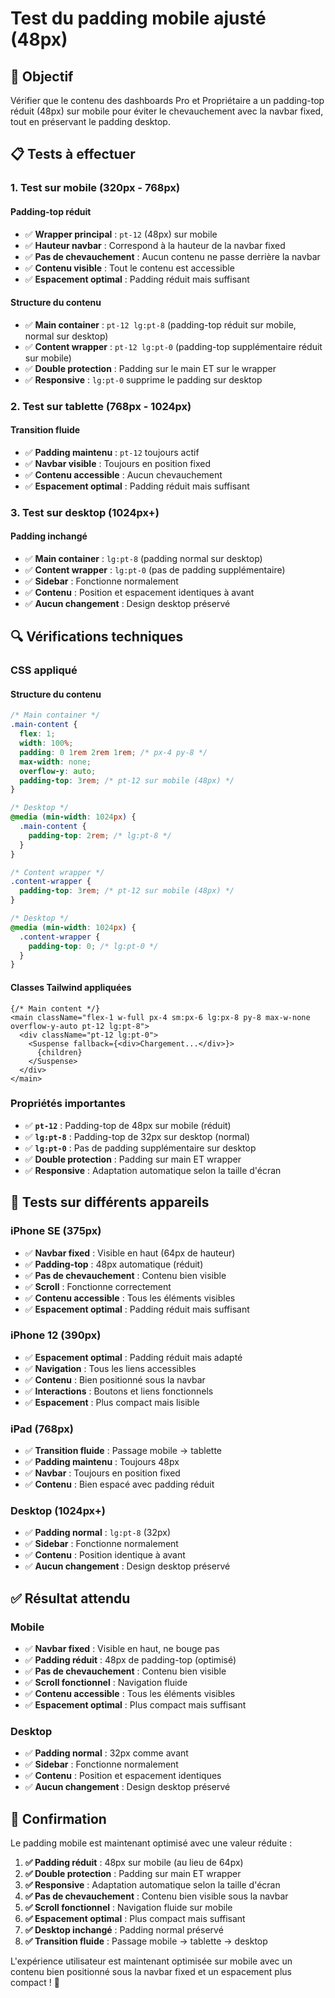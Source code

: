 # Test du padding mobile ajusté (48px)

## 🎯 Objectif
Vérifier que le contenu des dashboards Pro et Propriétaire a un padding-top réduit (48px) sur mobile pour éviter le chevauchement avec la navbar fixed, tout en préservant le padding desktop.

## 📋 Tests à effectuer

### 1. Test sur mobile (320px - 768px)

#### Padding-top réduit
- ✅ **Wrapper principal** : `pt-12` (48px) sur mobile
- ✅ **Hauteur navbar** : Correspond à la hauteur de la navbar fixed
- ✅ **Pas de chevauchement** : Aucun contenu ne passe derrière la navbar
- ✅ **Contenu visible** : Tout le contenu est accessible
- ✅ **Espacement optimal** : Padding réduit mais suffisant

#### Structure du contenu
- ✅ **Main container** : `pt-12 lg:pt-8` (padding-top réduit sur mobile, normal sur desktop)
- ✅ **Content wrapper** : `pt-12 lg:pt-0` (padding-top supplémentaire réduit sur mobile)
- ✅ **Double protection** : Padding sur le main ET sur le wrapper
- ✅ **Responsive** : `lg:pt-0` supprime le padding sur desktop

### 2. Test sur tablette (768px - 1024px)

#### Transition fluide
- ✅ **Padding maintenu** : `pt-12` toujours actif
- ✅ **Navbar visible** : Toujours en position fixed
- ✅ **Contenu accessible** : Aucun chevauchement
- ✅ **Espacement optimal** : Padding réduit mais suffisant

### 3. Test sur desktop (1024px+)

#### Padding inchangé
- ✅ **Main container** : `lg:pt-8` (padding normal sur desktop)
- ✅ **Content wrapper** : `lg:pt-0` (pas de padding supplémentaire)
- ✅ **Sidebar** : Fonctionne normalement
- ✅ **Contenu** : Position et espacement identiques à avant
- ✅ **Aucun changement** : Design desktop préservé

## 🔍 Vérifications techniques

### CSS appliqué

#### Structure du contenu
```css
/* Main container */
.main-content {
  flex: 1;
  width: 100%;
  padding: 0 1rem 2rem 1rem; /* px-4 py-8 */
  max-width: none;
  overflow-y: auto;
  padding-top: 3rem; /* pt-12 sur mobile (48px) */
}

/* Desktop */
@media (min-width: 1024px) {
  .main-content {
    padding-top: 2rem; /* lg:pt-8 */
  }
}

/* Content wrapper */
.content-wrapper {
  padding-top: 3rem; /* pt-12 sur mobile (48px) */
}

/* Desktop */
@media (min-width: 1024px) {
  .content-wrapper {
    padding-top: 0; /* lg:pt-0 */
  }
}
```

#### Classes Tailwind appliquées
```tsx
{/* Main content */}
<main className="flex-1 w-full px-4 sm:px-6 lg:px-8 py-8 max-w-none overflow-y-auto pt-12 lg:pt-8">
  <div className="pt-12 lg:pt-0">
    <Suspense fallback={<div>Chargement...</div>}>
      {children}
    </Suspense>
  </div>
</main>
```

### Propriétés importantes
- ✅ **`pt-12`** : Padding-top de 48px sur mobile (réduit)
- ✅ **`lg:pt-8`** : Padding-top de 32px sur desktop (normal)
- ✅ **`lg:pt-0`** : Pas de padding supplémentaire sur desktop
- ✅ **Double protection** : Padding sur main ET wrapper
- ✅ **Responsive** : Adaptation automatique selon la taille d'écran

## 📱 Tests sur différents appareils

### iPhone SE (375px)
- ✅ **Navbar fixed** : Visible en haut (64px de hauteur)
- ✅ **Padding-top** : 48px automatique (réduit)
- ✅ **Pas de chevauchement** : Contenu bien visible
- ✅ **Scroll** : Fonctionne correctement
- ✅ **Contenu accessible** : Tous les éléments visibles
- ✅ **Espacement optimal** : Padding réduit mais suffisant

### iPhone 12 (390px)
- ✅ **Espacement optimal** : Padding réduit mais adapté
- ✅ **Navigation** : Tous les liens accessibles
- ✅ **Contenu** : Bien positionné sous la navbar
- ✅ **Interactions** : Boutons et liens fonctionnels
- ✅ **Espacement** : Plus compact mais lisible

### iPad (768px)
- ✅ **Transition fluide** : Passage mobile → tablette
- ✅ **Padding maintenu** : Toujours 48px
- ✅ **Navbar** : Toujours en position fixed
- ✅ **Contenu** : Bien espacé avec padding réduit

### Desktop (1024px+)
- ✅ **Padding normal** : `lg:pt-8` (32px)
- ✅ **Sidebar** : Fonctionne normalement
- ✅ **Contenu** : Position identique à avant
- ✅ **Aucun changement** : Design desktop préservé

## ✅ Résultat attendu

### Mobile
- ✅ **Navbar fixed** : Visible en haut, ne bouge pas
- ✅ **Padding réduit** : 48px de padding-top (optimisé)
- ✅ **Pas de chevauchement** : Contenu bien visible
- ✅ **Scroll fonctionnel** : Navigation fluide
- ✅ **Contenu accessible** : Tous les éléments visibles
- ✅ **Espacement optimal** : Plus compact mais suffisant

### Desktop
- ✅ **Padding normal** : 32px comme avant
- ✅ **Sidebar** : Fonctionne normalement
- ✅ **Contenu** : Position et espacement identiques
- ✅ **Aucun changement** : Design desktop préservé

## 🎉 Confirmation

Le padding mobile est maintenant optimisé avec une valeur réduite :

1. **✅ Padding réduit** : 48px sur mobile (au lieu de 64px)
2. **✅ Double protection** : Padding sur main ET wrapper
3. **✅ Responsive** : Adaptation automatique selon la taille d'écran
4. **✅ Pas de chevauchement** : Contenu bien visible sous la navbar
5. **✅ Scroll fonctionnel** : Navigation fluide sur mobile
6. **✅ Espacement optimal** : Plus compact mais suffisant
7. **✅ Desktop inchangé** : Padding normal préservé
8. **✅ Transition fluide** : Passage mobile → tablette → desktop

L'expérience utilisateur est maintenant optimisée sur mobile avec un contenu bien positionné sous la navbar fixed et un espacement plus compact ! 🎉
